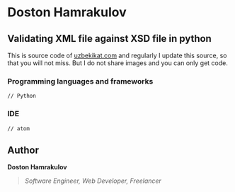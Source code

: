 # Doston Hamrakulov

## Validating XML file against XSD file in python

This is source code of <a href="http://uzbekikat.com/" target="_blank">uzbekikat.com</a> and regularly I update this source, so that you will not miss. But I do not share images and you can only get code.

### Programming languages and frameworks
```[Python]
// Python
```

### IDE
```[atom]
// atom
```

## Author
**Doston Hamrakulov**
>*Software Engineer, Web Developer, Freelancer*
